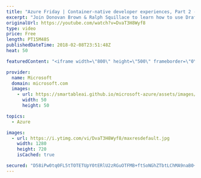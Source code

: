 ```yaml
---
title: "Azure Friday | Container-native developer experiences, Part 2 - Draft"
excerpt: "Join Donovan Brown & Ralph Squillace to learn how to use Draft to kick start container-native development for Kubernetes applications. Draft lets you concentrate on your service code by removing the containment and service composition from most development work, which increases the speed of service development"
originalUrl: https://youtube.com/watch?v=DvaT3H8Wyf8
type: video
price: Free
length: PT15M48S
publishedDateTime: 2018-02-08T23:51:48Z
heat: 50

featuredContent: "<iframe width=\"800\" height=\"500\" frameborder=\"0\" src=\"https://www.youtube.com/embed/DvaT3H8Wyf8\" allow=\"accelerometer; autoplay; encrypted-media; gyroscope; picture-in-picture\" allowfullscreen></iframe>"

provider:
  name: Microsoft
  domain: microsoft.com
  images:
    - url: https://smartableai.github.io/microsoft-azure/assets/images/organizations/microsoft.com-50x50.jpg
      width: 50
      height: 50

topics:
  - Azure

images:
  - url: https://i.ytimg.com/vi/DvaT3H8Wyf8/maxresdefault.jpg
    width: 1280
    height: 720
    isCached: true

secured: "D58iPw0tq0FL5tTOTETUpY0tERlU2zRGuOTFMB+ftSoNGhZTbtLChMA9naB0+yw1R6wWz4M/tWeePvhLVKgv1iOUPVieispjy08OB9jYBOTkvSqncva0xgLbuT/bOUnfOKP6qsVdFkaRmXQqttoDYY6FMANqbCh7Dbm8ug8gbZY3Om8y+r08a9/YOA66CyldjExngCwjNJklnHTAnbfwxMjngDfQaNIHsMzaRbcE4Mz8jqB8r4qWoqAMSMgShFDmGEbiYWwMgoFp4TeTYougJfwKsFL7veM/FGXGKraEQghJigaoKEb8hhuOlsOFqgg5/OhpByJ9/kwkfbHmCghmmvgiC0koGKJ/4BxWYgqfx950NWoGGSpYfFYl+wmXmprtS7juk1C2rUxKTTCLaYm0c3fIKprjKK+fAxJyfOvfyow=;hIP346J9mEgJ6SOHC9xihw=="
---
```


